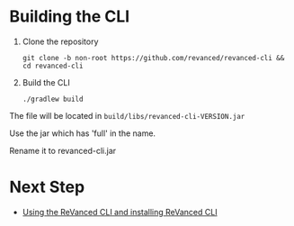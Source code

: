 #  Building the CLI
1. Clone the repository

   ```
   git clone -b non-root https://github.com/revanced/revanced-cli && cd revanced-cli   
   ```

2. Build the CLI

   ```
   ./gradlew build
   ```

The file will be located in ```build/libs/revanced-cli-VERSION.jar```

Use the jar which has 'full' in the name.

Rename it to revanced-cli.jar

# Next Step

- [Using the ReVanced CLI and installing ReVanced CLI](using-the-revanced-cli-and-installing.md)